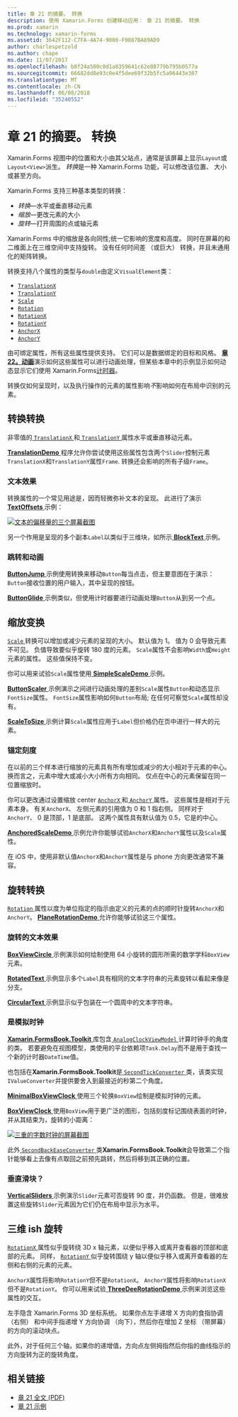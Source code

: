 ```yaml
---
title: 章 21 的摘要。 转换
description: 使用 Xamarin.Forms 创建移动应用： 章 21 的摘要。 转换
ms.prod: xamarin
ms.technology: xamarin-forms
ms.assetid: 3642F112-C7FA-4A74-9000-F9087BA89AD9
author: charlespetzold
ms.author: chape
ms.date: 11/07/2017
ms.openlocfilehash: b8f24a500c0d1a8359641c62e88779b795b0577a
ms.sourcegitcommit: 66682dd8e93c0e4f5dee69f32b5fc5a96443e307
ms.translationtype: MT
ms.contentlocale: zh-CN
ms.lasthandoff: 06/08/2018
ms.locfileid: "35240552"
---
```

# <a name="summary-of-chapter-21-transforms"></a>章 21 的摘要。 转换

Xamarin.Forms 视图中的位置和大小由其父站点，通常是该屏幕上显示`Layout`或`Layout<View>`派生。 *转换*是一种 Xamarin.Forms 功能，可以修改该位置、 大小或甚至方向。

Xamarin.Forms 支持三种基本类型的转换：

- *转换*&mdash;水平或垂直移动元素
- *缩放*&mdash;更改元素的大小
- *旋转*&mdash;打开周围的点或轴元素

Xamarin.Forms 中的缩放是各向同性;统一它影响的宽度和高度。 同时在屏幕的和二维面上在三维空间中支持旋转。 没有任何时间差 （或巨大） 转换，并且未通用化的矩阵转换。

转换支持八个属性的类型与`double`由定义`VisualElement`类：

- [`TranslationX`](https://developer.xamarin.com/api/property/Xamarin.Forms.VisualElement.TranslationX/)
- [`TranslationY`](https://developer.xamarin.com/api/property/Xamarin.Forms.VisualElement.TranslationY/)
- [`Scale`](https://developer.xamarin.com/api/property/Xamarin.Forms.VisualElement.Scale/)
- [`Rotation`](https://developer.xamarin.com/api/property/Xamarin.Forms.VisualElement.Rotation/)
- [`RotationX`](https://developer.xamarin.com/api/property/Xamarin.Forms.VisualElement.RotationX/)
- [`RotationY`](https://developer.xamarin.com/api/property/Xamarin.Forms.VisualElement.RotationY/)
- [`AnchorX`](https://developer.xamarin.com/api/property/Xamarin.Forms.VisualElement.AnchorX/)
- [`AnchorY`](https://developer.xamarin.com/api/property/Xamarin.Forms.VisualElement.AnchorY/)

由可绑定属性，所有这些属性提供支持。 它们可以是数据绑定的目标和风格。 [**章 22。动画**](~/xamarin-forms/creating-mobile-apps-xamarin-forms/summaries/chapter22.md)演示如何这些属性可以进行动画处理，但某些本章中的示例显示如何动态显示它们使用 Xamarin.Forms[计时器](~/xamarin-forms/platform/device.md#Device_StartTimer)。

转换仅如何呈现时，以及执行操作的元素的属性影响*不*影响如何在布局中识别的元素。

## <a name="the-translation-transform"></a>转换转换

非零值的[ `TranslationX` ](https://developer.xamarin.com/api/property/Xamarin.Forms.VisualElement.TranslationX/)和[ `TranslationY` ](https://developer.xamarin.com/api/property/Xamarin.Forms.VisualElement.TranslationY/)属性水平或垂直移动元素。

[ **TranslationDemo** ](https://github.com/xamarin/xamarin-forms-book-samples/tree/master/Chapter21/TranslationDemo)程序允许你尝试使用这些属性包含两个`Slider`控制元素`TranslationX`和`TranslationY`属性`Frame`. 转换还会影响的所有子级`Frame`。

### <a name="text-effects"></a>文本效果

转换属性的一个常见用途是，因而轻微弥补文本的呈现。 此进行了演示[ **TextOffsets** ](https://github.com/xamarin/xamarin-forms-book-samples/tree/master/Chapter21/TextOffsets)示例：

[![文本的偏移量的三个屏幕截图](images/ch21fg03-small.png "文本偏移量")](images/ch21fg03-large.png#lightbox "文本偏移量")

另一个作用是呈现的多个副本`Label`以类似于三维块，如所示[ **BlockText** ](https://github.com/xamarin/xamarin-forms-book-samples/tree/master/Chapter21/BlockText)示例。

### <a name="jumps-and-animations"></a>跳转和动画

[ **ButtonJump** ](https://github.com/xamarin/xamarin-forms-book-samples/tree/master/Chapter21/ButtonJump)示例使用转换来移动`Button`每当点击，但主要意图在于演示：`Button`接收位置的用户输入，其中呈现的按钮。

[ **ButtonGlide** ](https://github.com/xamarin/xamarin-forms-book-samples/tree/master/Chapter21/ButtonGlide)示例类似，但使用计时器要进行动画处理`Button`从到另一个点。

## <a name="the-scale-transform"></a>缩放变换

[ `Scale` ](https://developer.xamarin.com/api/property/Xamarin.Forms.VisualElement.Scale/)转换可以增加或减少元素的呈现的大小。 默认值为 1。 值为 0 会导致元素不可见。 负值导致要似乎旋转 180 度的元素。 `Scale`属性不会影响`Width`或`Height`元素的属性。 这些值保持不变。

你可以用来试验`Scale`属性使用[ **SimpleScaleDemo** ](https://github.com/xamarin/xamarin-forms-book-samples/tree/master/Chapter21/SimpleScaleDemo)示例。

[ **ButtonScaler** ](https://github.com/xamarin/xamarin-forms-book-samples/tree/master/Chapter21/ButtonScaler)示例演示之间进行动画处理的差别`Scale`属性`Button`和动态显示`FontSize`属性。 `FontSize`属性影响如何`Button`布局; 在任何可察觉`Scale`属性却没有。

[ **ScaleToSize** ](https://github.com/xamarin/xamarin-forms-book-samples/tree/master/Chapter21/ScaleToSize)示例计算`Scale`属性应用于`Label`但价格仍在页中进行一样大的元素。

### <a name="anchoring-the-scale"></a>锚定刻度

在以前的三个样本进行缩放的元素具有所有增加或减少的大小相对于元素的中心。 换而言之，元素中增大或减小大小所有方向相同。 仅点在中心的元素保留在同一位置缩放时。

你可以更改通过设置缩放 center [ `AnchorX` ](https://developer.xamarin.com/api/property/Xamarin.Forms.VisualElement.AnchorX/)和[ `AnchorY` ](https://developer.xamarin.com/api/property/Xamarin.Forms.VisualElement.AnchorY/)属性。 这些属性是相对于元素本身。 有关`AnchorX`、 左侧元素的引用值为 0 和 1 指右侧。 同样对于`AnchorY`、 0 是顶部，1 是底部。 这两个属性具有默认值为 0.5，它是的中心。

[ **AnchoredScaleDemo** ](https://github.com/xamarin/xamarin-forms-book-samples/tree/master/Chapter21/AnchoredScaleDemo)示例允许你能够试验`AnchorX`和`AnchorY`属性以及`Scale`属性。

在 iOS 中，使用非默认值`AnchorX`和`AnchorY`属性是与 phone 方向更改通常不兼容。

## <a name="the-rotation-transform"></a>旋转转换

[ `Rotation` ](https://developer.xamarin.com/api/property/Xamarin.Forms.VisualElement.Rotation/)属性以度为单位指定的指示由定义的元素的点的顺时针旋转`AnchorX`和`AnchorY`。 [ **PlaneRotationDemo** ](https://github.com/xamarin/xamarin-forms-book-samples/tree/master/Chapter21/PlaneRotationDemo)允许你能够试验这三个属性。

### <a name="rotated-text-effects"></a>旋转的文本效果

[ **BoxViewCircle** ](https://github.com/xamarin/xamarin-forms-book-samples/tree/master/Chapter21/BoxViewCircle)示例演示如何绘制使用 64 小旋转的圆形所需的数学学科`BoxView`元素。

[ **RotatedText** ](https://github.com/xamarin/xamarin-forms-book-samples/tree/master/Chapter21/RotatedText)示例显示多个`Label`具有相同的文本字符串的元素旋转以看起来像是分支。

[ **CircularText** ](https://github.com/xamarin/xamarin-forms-book-samples/tree/master/Chapter21/CircularText)示例显示似乎包装在一个圆周中的文本字符串。

### <a name="an-analog-clock"></a>是模拟时钟

[ **Xamarin.FormsBook.Toolkit** ](https://github.com/xamarin/xamarin-forms-book-samples/tree/master/Libraries/Xamarin.FormsBook.Toolkit)库包含[ `AnalogClockViewModel` ](https://github.com/xamarin/xamarin-forms-book-samples/blob/master/Libraries/Xamarin.FormsBook.Toolkit/Xamarin.FormsBook.Toolkit/AnalogClockViewModel.cs)计算时钟手的角度的类。 若要避免在视图模型，类使用的平台依赖项`Task.Delay`而不是用于查找一个新的计时器`DateTime`值。

也包括在**Xamarin.FormsBook.Toolkit**是[ `SecondTickConverter` ](https://github.com/xamarin/xamarin-forms-book-samples/blob/master/Libraries/Xamarin.FormsBook.Toolkit/Xamarin.FormsBook.Toolkit/SecondTickConverter.cs)类，该类实现`IValueConverter`并提供要舍入到最接近的秒第二个角度。

[ **MinimalBoxViewClock** ](https://github.com/xamarin/xamarin-forms-book-samples/tree/master/Chapter21/MinimalBoxViewClock)使用三个轮换`BoxView`绘制是模拟时钟的元素。

[ **BoxViewClock** ](https://github.com/xamarin/xamarin-forms-book-samples/tree/master/Chapter21/BoxViewClock)使用`BoxView`用于更广泛的图形，包括刻度标记围绕表面的时钟，并从其结束为，旋转的小距离：

[![三重的字数时钟的屏幕截图](images/ch21fg17-small.png "模拟时钟表盘")](images/ch21fg17-large.png#lightbox "模拟时钟表盘")

此外[ `SecondBackEaseConverter` ](https://github.com/xamarin/xamarin-forms-book-samples/blob/master/Libraries/Xamarin.FormsBook.Toolkit/Xamarin.FormsBook.Toolkit/SecondBackEaseConverter.cs)类**Xamarin.FormsBook.Toolkit**会导致第二个指针能够看上去像有点取回之前预先跳转，然后将移到其正确的位置。

### <a name="vertical-sliders"></a>垂直滑块？

[ **VerticalSliders** ](https://github.com/xamarin/xamarin-forms-book-samples/tree/master/Chapter21/VerticalSliders)示例演示`Slider`元素可否旋转 90 度，并仍函数。 但是，很难放置这些旋转`Slider`元素因为它们仍在布局中显示为水平。

## <a name="3d-ish-rotations"></a>三维 ish 旋转

[ `RotationX` ](https://developer.xamarin.com/api/property/Xamarin.Forms.VisualElement.RotationX/)属性似乎旋转绕 3D x 轴元素，以便似乎移入或离开查看器的顶部和底部的元素。 同样， [ `RotationY` ](https://developer.xamarin.com/api/property/Xamarin.Forms.VisualElement.RotationY/)似乎旋转围绕 y 轴以便似乎移入或离开查看器的左侧和右侧的元素的元素。

`AnchorX`属性将影响`RotationY`但不是`RotationX`。 `AnchorY`属性将影响`RotationX`但不是`RotationY`。 你可以用来试验[ **ThreeDeeRotationDemo** ](https://github.com/xamarin/xamarin-forms-book-samples/tree/master/Chapter21/ThreeDeeRotationDemo)示例来浏览这些属性的交互。

左手隐含 Xamarin.Forms 3D 坐标系统。 如果你点左手递增 X 方向的食指协调 （右侧） 和中间手指递增 Y 方向协调 （向下），然后你在增加 Z 坐标 （带屏幕） 的方向的滚动块点。

此外，对于任何三个轴，如果你的递增值，方向点左侧拇指然后你指的曲线指示的方向旋转为正的旋转角度。



## <a name="related-links"></a>相关链接

- [章 21 全文 (PDF)](https://download.xamarin.com/developer/xamarin-forms-book/XamarinFormsBook-Ch21-Apr2016.pdf)
- [章 21 示例](https://github.com/xamarin/xamarin-forms-book-samples/tree/master/Chapter21)
